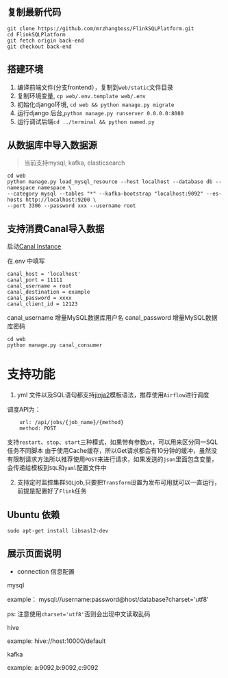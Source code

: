 ## 复制最新代码

    git clone https://github.com/mrzhangboss/FlinkSQLPlatform.git
    cd FlinkSQLPlatform
    git fetch origin back-end
    git checkout back-end
    

## 搭建环境

1. 编译前端文件(分支frontend），复制到`web/static`文件目录
2. 复制环境变量, `cp web/.env.template web/.env`
3. 初始化django环境, `cd web && python manage.py migrate`
4. 运行django 后台,`python manage.py runserver 0.0.0.0:8080`
5. 运行调试后端`cd ../terminal && python named.py`



## 从数据库中导入数据源

> 当前支持mysql, kafka, elasticsearch

    cd web 
    python manage.py load_mysql_resource --host localhost --database db --namespace namespace \
    --category mysql --tables "*" --kafka-bootstrap "localhost:9092" --es-hosts http://localhost:9200 \
    --port 3306 --password xxx --username root
    
    
 
## 支持消费Canal导入数据

启动[Canal Instance](https://github.com/alibaba/canal)

在.env 中填写

    canal_host = 'localhost'
    canal_port = 11111
    canal_username = root
    canal_destination = example
    canal_password = xxxx
    canal_client_id = 12123

canal_username 增量MySQL数据库用户名
canal_password 增量MySQL数据库密码

    cd web
    python manage.py canal_consumer
    
    
# 支持功能

1. yml 文件以及SQL语句都支持[jinja2](https://jinja.palletsprojects.com/en/2.10.x/)模板语法，推荐使用`Airflow`进行调度

调度API为：
    
        url: /api/jobs/{job_name}/{method}
        method: POST

支持`restart`、`stop`、`start`三种模式，如果带有参数`pt`，可以用来区分同一SQL任务不同脚本
由于使用Cache缓存，所以Get请求都会有10分钟的缓冲，虽然没有限制请求方法所以推荐使用`POST`来进行请求，如果发送的`json`里面包含变量，会传递给模板到`SQL`和`yaml`配置文件中

2. 支持定时监控集群`SQL`job,只要把`Transform`设置为发布可用就可以一直运行，前提是配置好了`Flink`任务

## Ubuntu 依赖

    sudo apt-get install libsasl2-dev
    

## 展示页面说明

- connection 信息配置

mysql

example：  mysql://username:password@host/database?charset='utf8'

ps: 注意使用`charset='utf8'`否则会出现中文读取乱码


hive

example: hive://host:10000/default

kafka

example: a:9092,b:9092,c:9092